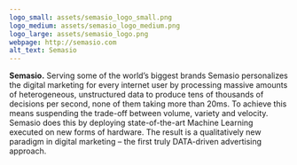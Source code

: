 ```yaml
---
logo_small: assets/semasio_logo_small.png
logo_medium: assets/semasio_logo_medium.png
logo_large: assets/semasio_logo.png
webpage: http://semasio.com
alt_text: Semasio
---
```


**Semasio.** Serving some of the world’s biggest brands Semasio personalizes the digital marketing for every internet user by processing massive amounts of heterogeneous, unstructured data to produce tens of thousands of decisions per second, none of them taking more than 20ms. To achieve this means suspending the trade-off between volume, variety and velocity. Semasio does this by deploying state-of-the-art Machine Learning executed on new forms of hardware. The result is a qualitatively new paradigm in digital marketing – the first truly DATA-driven advertising approach.
